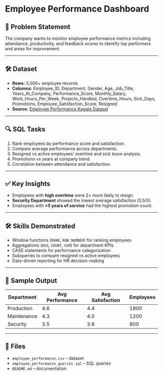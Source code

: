 # Employee Performance Dashboard

## 📌 Problem Statement
The company wants to monitor employee performance metrics including attendance, productivity, and feedback scores to identify top performers and areas for improvement.

---

## 🛠 Dataset
- **Rows:** 5,000+ employee records
- **Columns:** Employee_ID, Department, Gender, Age, Job_Title, Years_At_Company, Performance_Score, Monthly_Salary, Work_Hours_Per_Week, Projects_Handled, Overtime_Hours, Sick_Days, Promotions, Employee_Satisfaction_Score, Resigned
- **Source:** [Employee Performance Kaggle Dataset](link-to-dataset)

---

## 🔍 SQL Tasks
1. Rank employees by performance score and satisfaction.  
2. Compare average performance across departments.  
3. Resigned vs active employees’ overtime and sick leave analysis.  
4. Promotions vs years at company trend.  
5. Correlation between attendance and satisfaction.  

---

## ✅ Key Insights
- Employees with **high overtime** were 2× more likely to resign.  
- **Security Department** showed the lowest average satisfaction (3.5/5).  
- Employees with **>5 years of service** had the highest promotion count.  

---

## 🛠 Skills Demonstrated
- Window functions (`RANK`, `ROW_NUMBER`) for ranking employees  
- Aggregations (`AVG`, `COUNT`, `SUM`) for department KPIs  
- CASE statements for performance categorization  
- Subqueries to compare resigned vs active employees  
- Data-driven reporting for HR decision-making  

---

## 📸 Sample Output
| Department   | Avg Performance | Avg Satisfaction | Employees |
|--------------|----------------|-----------------|-----------|
| Production   | 4.6            | 4.4             | 1800      |
| Maintenance  | 4.3            | 4.0             | 1200      |
| Security     | 3.5            | 3.6             |  800      |

---

## 📂 Files
- `employee_performance.csv` – dataset  
- `employee_performance_queries.sql` – SQL queries  
- `README.md` – documentation
